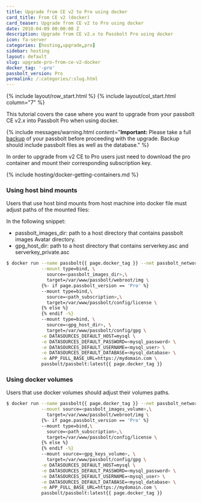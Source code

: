 ```yaml
---
title: Upgrade from CE v2 to Pro using docker
card_title: From CE v2 (docker)
card_teaser: Upgrade from CE v2 to Pro using docker
date: 2018-04-09 00:00:00 Z
description: Upgrade from CE v2.x to Passbolt Pro using docker
icon: fa-server
categories: [hosting,upgrade,pro]
sidebar: hosting
layout: default
slug: upgrade-pro-from-ce-v2-docker
docker_tag: '-pro'
passbolt_version: Pro
permalink: /:categories/:slug.html
---
```


{% include layout/row_start.html %}
{% include layout/col_start.html column="7" %}

This tutorial covers the case where you want to upgrade from your passbolt CE v2.x into Passbolt Pro when using docker.

{% include messages/warning.html
    content="**Important:** Please take a full [backup](/hosting/backup-v1) of your passbolt before proceeding with the upgrade. Backup should include passbolt files as well as the database."
%}

In order to upgrade from v2 CE to Pro users just need to download the pro container and mount their corresponding subscription key.

{% include hosting/docker-getting-containers.md %}

### Using host bind mounts

Users that use host bind mounts from host machine into docker file must adjust paths of the mounted files:

In the following snippet:
- passbolt_images_dir: path to a host directory that contains passbolt images Avatar directory.
- gpg_host_dir: path to a host directory that contains serverkey.asc and serverkey_private.asc

```bash
$ docker run --name passbolt{{ page.docker_tag }} --net passbolt_network \
             --mount type=bind, \
               source=<passbolt_images_dir>,\
               target=/var/www/passbolt/webroot/img \
             {%- if page.passbolt_version == 'Pro' %}
             --mount type=bind,\
               source=<path_subscription>,\
               target=/var/www/passbolt/config/license \
             {% else %}
             {% endif -%}
             --mount type=bind, \
               source=<gpg_host_dir>, \
               target=/var/www/passbolt/config/gpg \
             -e DATASOURCES_DEFAULT_HOST=mysql \
             -e DATASOURCES_DEFAULT_PASSWORD=<mysql_password> \
             -e DATASOURCES_DEFAULT_USERNAME=<mysql_user> \
             -e DATASOURCES_DEFAULT_DATABASE=<mysql_database> \
             -e APP_FULL_BASE_URL=https://mydomain.com \
             passbolt/passbolt:latest{{ page.docker_tag }}
```

### Using docker volumes

Users that use docker volumes should adjust their volumes paths.

```bash
$ docker run --name passbolt{{ page.docker_tag }} --net passbolt_network \
             --mount source=<passbolt_images_volume>,\
               target=/var/www/passbolt/webroot/img \
             {%- if page.passbolt_version == 'Pro' %}
             --mount type=bind,\
               source=<path_subscription>,\
               target=/var/www/passbolt/config/license \
             {% else %}
             {% endif -%}
             --mount source=<gpg_keys_volume>, \
               target=/var/www/passbolt/config/gpg \
             -e DATASOURCES_DEFAULT_HOST=mysql \
             -e DATASOURCES_DEFAULT_PASSWORD=<mysql_password> \
             -e DATASOURCES_DEFAULT_USERNAME=<mysql_user> \
             -e DATASOURCES_DEFAULT_DATABASE=<mysql_database> \
             -e APP_FULL_BASE_URL=https://mydomain.com \
             passbolt/passbolt:latest{{ page.docker_tag }}
```
